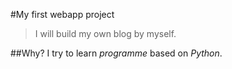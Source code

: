 #My first webapp project
>I will build my own blog by myself.

##Why?
	I try to learn _programme_ based on _Python_.




